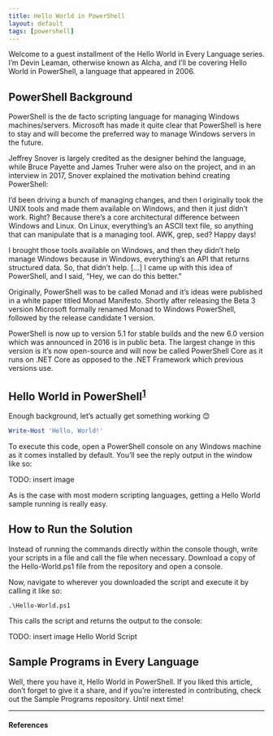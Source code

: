 ```yaml
---
title: Hello World in PowerShell
layout: default
tags: [powershell]
---
```


Welcome to a guest installment of the Hello World in Every Language series.
I’m Devin Leaman, otherwise known as Alcha, and I’ll be covering Hello World
in PowerShell, a language that appeared in 2006.

## PowerShell Background

PowerShell is the de facto scripting language for managing Windows machines/servers.
Microsoft has made it quite clear that PowerShell is here to stay and will become
the preferred way to manage Windows servers in the future.

Jeffrey Snover is largely credited as the designer behind the language, while
Bruce Payette and James Truher were also on the project, and in an interview in
2017, Snover explained the motivation behind creating PowerShell:

I’d been driving a bunch of managing changes, and then I originally took the UNIX
tools and made them available on Windows, and then it just didn’t work. Right?
Because there’s a core architectural difference between Windows and Linux. On
Linux, everything’s an ASCII text file, so anything that can manipulate that is
a managing tool. AWK,  grep, sed? Happy days!

I brought those tools available on Windows, and then they didn’t help manage Windows because in Windows, everything’s an API that returns structured data. So, that didn’t help. […] I came up with this idea of PowerShell, and I said, “Hey, we can do this better.”

Originally, PowerShell was to be called Monad and it’s ideas were published in a white paper titled Monad Manifesto. Shortly after releasing the Beta 3 version Microsoft formally renamed Monad to Windows PowerShell, followed by the release candidate 1 version.

PowerShell is now up to version 5.1 for stable builds and the new 6.0 version which was announced in 2016 is in public beta. The largest change in this version is it’s now open-source and will now be called PowerShell Core as it runs on .NET Core as opposed to the .NET Framework which previous versions use.

## Hello World in PowerShell<sup>[1]</sup>

Enough background, let’s actually get something working 😊

```powershell
Write-Host 'Hello, World!'
```

To execute this code, open a PowerShell console on any Windows machine as it comes installed by default. You’ll see the reply output in the window like so:

TODO: insert image <Hello World Console>

As is the case with most modern scripting languages, getting a Hello World sample running is really easy.

## How to Run the Solution

Instead of running the commands directly within the console though, write your scripts in a file and call the file when necessary. Download a copy of the Hello-World.ps1 file from the repository and open a console.

Now, navigate to wherever you downloaded the script and execute it by calling it like so:

```console
.\Hello-World.ps1
```

This calls the script and returns the output to the console:

TODO: insert image Hello World Script

## Sample Programs in Every Language

Well, there you have it, Hello World in PowerShell. If you liked this article, don’t forget to give it a share, and if you’re interested in contributing, check out the Sample Programs repository. Until next time!

---

#### References

[1]: https://therenegadecoder.com/code/hello-world-in-powershell/
